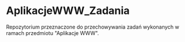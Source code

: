 # AplikacjeWWW_Zadania
Repozytorium przeznaczone do przechowywania zadań wykonanych w ramach przedmiotu "Aplikacje WWW".
